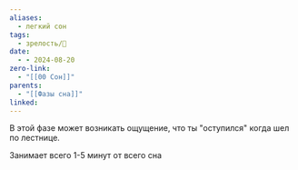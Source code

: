 ```yaml
---
aliases:
  - легкий сон
tags:
  - зрелость/🌱
date:
  - - 2024-08-20
zero-link:
  - "[[00 Сон]]"
parents:
  - "[[Фазы сна]]"
linked:
---
```

В этой фазе может возникать ощущение, что ты "оступился" когда шел по лестнице.

Занимает всего 1-5 минут от всего сна